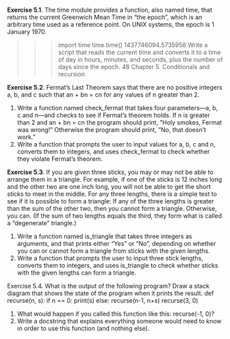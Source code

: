 **Exercise 5.1**. The time module provides a function, also named time, that returns the current
Greenwich Mean Time in “the epoch”, which is an arbitrary time used as a reference point. On
UNIX systems, the epoch is 1 January 1970.
>>> import time
>>> time.time()
1437746094.5735958
Write a script that reads the current time and converts it to a time of day in hours, minutes, and
seconds, plus the number of days since the epoch.
48 Chapter 5. Conditionals and recursion
 
**Exercise 5.2**. Fermat’s Last Theorem says that there are no positive integers a, b, and c such that
an + bn = cn
for any values of n greater than 2.
1. Write a function named check_fermat that takes four parameters—a, b, c and n—and
checks to see if Fermat’s theorem holds. If n is greater than 2 and
an + bn = cn
the program should print, “Holy smokes, Fermat was wrong!” Otherwise the program should
print, “No, that doesn’t work.”
2. Write a function that prompts the user to input values for a, b, c and n, converts them to
integers, and uses check_fermat to check whether they violate Fermat’s theorem.
 
**Exercise 5.3**. If you are given three sticks, you may or may not be able to arrange them in a triangle.
For example, if one of the sticks is 12 inches long and the other two are one inch long, you will not
be able to get the short sticks to meet in the middle. For any three lengths, there is a simple test to
see if it is possible to form a triangle:
If any of the three lengths is greater than the sum of the other two, then you cannot
form a triangle. Otherwise, you can. (If the sum of two lengths equals the third, they
form what is called a “degenerate” triangle.)
1. Write a function named is_triangle that takes three integers as arguments, and that prints
either “Yes” or “No”, depending on whether you can or cannot form a triangle from sticks
with the given lengths.
2. Write a function that prompts the user to input three stick lengths, converts them to integers,
and uses is_triangle to check whether sticks with the given lengths can form a triangle.
 
Exercise 5.4. What is the output of the following program? Draw a stack diagram that shows the
state of the program when it prints the result.
def recurse(n, s):
if n == 0:
print(s)
else:
recurse(n-1, n+s)
recurse(3, 0)
1. What would happen if you called this function like this: recurse(-1, 0)?
2. Write a docstring that explains everything someone would need to know in order to use this
function (and nothing else).
